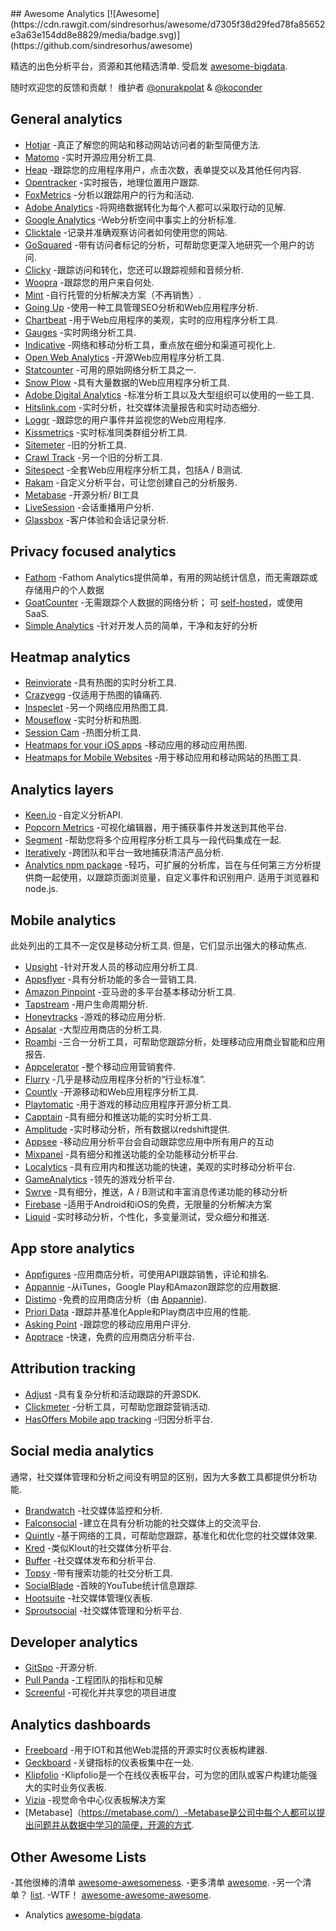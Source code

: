 <div class="github-widget" data-repo="onurakpolat/awesome-analytics"></div>
<script async src="https://pagead2.googlesyndication.com/pagead/js/adsbygoogle.js"></script><ins class="adsbygoogle" style="display:block" data-ad-client="ca-pub-6890694312814945" data-ad-slot="5473692530" data-ad-format="auto"  data-full-width-responsive="true"></ins><script>(adsbygoogle = window.adsbygoogle || []).push({});</script>
## Awesome Analytics [![Awesome](https://cdn.rawgit.com/sindresorhus/awesome/d7305f38d29fed78fa85652e3a63e154dd8e8829/media/badge.svg)](https://github.com/sindresorhus/awesome)

 精选的出色分析平台，资源和其他精选清单.  受启发 [awesome-bigdata](https://github.com/onurakpolat/awesome-bigdata). 

 随时欢迎您的反馈和贡献！  维护者 [@onurakpolat](https://github.com/onurakpolat) & [@koconder](https://github.com/koconder)

    

## General analytics

* [Hotjar](https://www.hotjar.com/) -真正了解您的网站和移动网站访问者的新型简便方法.
* [Matomo](https://matomo.org/) -实时开源应用分析工具.
* [Heap](https://heapanalytics.com/) -跟踪您的应用程序用户，点击次数，表单提交以及其他任何内容.
* [Opentracker](http://www.opentracker.net/) -实时报告，地理位置用户跟踪.
* [FoxMetrics](http://foxmetrics.com/) -分析以跟踪用户的行为和活动.
* [Adobe Analytics](https://www.adobe.com/analytics/web-analytics.html) -将网络数据转化为每个人都可以采取行动的见解.
* [Google Analytics](https://www.google.com/analytics/) -Web分析空间中事实上的分析标准.
* [Clicktale](https://www.clicktale.com) -记录并准确观察访问者如何使用您的网站.
* [GoSquared](https://www.gosquared.com/) -带有访问者标记的分析，可帮助您更深入地研究一个用户的访问.
* [Clicky](http://clicky.com/) -跟踪访问和转化，您还可以跟踪视频和音频分析.
* [Woopra](https://www.woopra.com/) -跟踪您的用户来自何处.
* [Mint](https://haveamint.com/) -自行托管的分析解决方案（不再销售）. 
* [Going Up](https://www.goingup.com/) -使用一种工具管理SEO分析和Web应用程序分析.
* [Chartbeat](https://chartbeat.com/) -用于Web应用程序的美观，实时的应用程序分析工具.
* [Gauges](http://get.gaug.es/) -实时网络分析工具.
* [Indicative](https://www.indicative.com/) -网络和移动分析工具，重点放在细分和渠道可视化上.
* [Open Web Analytics](http://www.openwebanalytics.com/) -开源Web应用程序分析工具.
* [Statcounter](https://statcounter.com/) -可用的原始网络分析工具之一.
* [Snow Plow](https://snowplowanalytics.com/) -具有大量数据的Web应用程序分析工具.
* [Adobe Digital Analytics](http://www.adobe.com/data-analytics-cloud/analytics/capabilities.html) -标准分析工具以及大型组织可以使用的一些工具.
* [Hitslink.com](https://www.hitslink.com/) -实时分析，社交媒体流量报告和实时动态细分.
* [Loggr](http://loggr.net/) -跟踪您的用户事件并监视您的Web应用程序.
* [Kissmetrics](https://www.kissmetrics.com/) -实时标准同类群组分析工具.
* [Sitemeter](http://sitemeter.com/) -旧的分析工具.
* [Crawl Track](http://www.crawltrack.net/) -另一个旧的分析工具.
* [Sitespect](https://www.sitespect.com/) -全套Web应用程序分析工具，包括A / B测试.
* [Rakam](https://rakam.io/) -自定义分析平台，可让您创建自己的分析服务.
* [Metabase](https://www.metabase.com) -开源分析/ BI工具 
* [LiveSession](https://livesession.io) -会话重播用户分析.
* [Glassbox](https://glassboxdigital.com/) -客户体验和会话记录分析.

## Privacy focused analytics

* [Fathom](https://usefathom.com/) -Fathom Analytics提供简单，有用的网站统计信息，而无需跟踪或存储用户的个人数据
* [GoatCounter](https://www.goatcounter.com)  -无需跟踪个人数据的网络分析；  可 [self-hosted](https://github.com/zgoat/goatcounter)，或使用SaaS.
* [Simple Analytics](https://simpleanalytics.io/) -针对开发人员的简单，干净和友好的分析

## Heatmap analytics

* [Reinviorate](https://www.reinvigorate.net/) -具有热图的实时分析工具.
* [Crazyegg](http://www.crazyegg.com/) -仅适用于热图的镇痛药.
* [Inspeclet](https://www.inspectlet.com/) -另一个网络应用热图工具.
* [Mouseflow](http://mouseflow.com/) -实时分析和热图.
* [Session Cam](http://www.sessioncam.com/) -热图分析工具.
* [Heatmaps for your iOS apps](https://heatma.ps/) -移动应用的移动应用热图.
* [Heatmaps for Mobile Websites](http://heatdata.com/) -用于移动应用和移动网站的热图工具.

## Analytics layers

* [Keen.io](http://keen.io/) -自定义分析API.
* [Popcorn Metrics](http://www.popcornmetrics.com/) -可视化编辑器，用于捕获事件并发送到其他平台.
* [Segment](https://segment.com/) -帮助您将多个应用程序分析工具与一段代码集成在一起.
* [Iteratively](https://iterative.ly/) -跨团队和平台一致地捕获清洁产品分析.
* [Analytics npm package](https://getanalytics.io/)  -轻巧，可扩展的分析库，旨在与任何第三方分析提供商一起使用，以跟踪页面浏览量，自定义事件和识别用户.  适用于浏览器和node.js.

## Mobile analytics

 此处列出的工具不一定仅是移动分析工具.  但是，它们显示出强大的移动焦点.

* [Upsight](http://www.upsight.com/) -针对开发人员的移动应用分析工具.
* [Appsflyer](http://www.appsflyer.com/) -具有分析功能的多合一营销工具.
* [Amazon Pinpoint](https://aws.amazon.com/pinpoint/) -亚马逊的多平台基本移动分析工具.
* [Tapstream](https://tapstream.com/) -用户生命周期分析.
* [Honeytracks](https://honeytracks.com/) -游戏的移动应用分析.
* [Apsalar](https://apsalar.com/) -大型应用商店的分析工具.
* [Roambi](http://www.roambi.com/) -三合一分析工具，可帮助您跟踪分析，处理移动应用商业智能和应用报告.
* [Appcelerator](http://www.appcelerator.com/platform/appcelerator-analytics/) -整个移动应用营销套件.
* [Flurry](http://www.flurry.com/) -几乎是移动应用程序分析的“行业标准”.
* [Countly](http://count.ly/) -开源移动和Web应用程序分析工具.
* [Playtomatic](http://playtomic.org/) -用于游戏的移动应用程序开源分析工具.
* [Capptain](http://www.capptain.com/) -具有细分和推送功能的实时分析工具.
* [Amplitude](https://amplitude.com/) -实时移动分析，所有数据以redshift提供.
* [Appsee](http://www.appsee.com/) -移动应用分析平台会自动跟踪您应用中所有用户的互动
* [Mixpanel](https://mixpanel.com/) -具有细分和推送功能的全功能移动分析平台.
* [Localytics](http://www.localytics.com/) -具有应用内和推送功能的快速，美观的实时移动分析平台.
* [GameAnalytics](http://www.gameanalytics.com/) -领先的游戏分析平台.
* [Swrve](https://swrve.com) -具有细分，推送，A / B测试和丰富消息传递功能的移动分析
* [Firebase](https://firebase.google.com/features/) -适用于Android和iOS的免费，无限量的分析解决方案
* [Liquid](https:/onliquid.com/) -实时移动分析，个性化，多变量测试，受众细分和推送.

## App store analytics

* [Appfigures](http://appfigures.com/) -应用商店分析，可使用API​​跟踪销售，评论和排名.
* [Appannie](http://www.appannie.com/) -从iTunes，Google Play和Amazon跟踪您的应用数据.
* [Distimo](http://www.distimo.com/) -免费的应用商店分析（由 [Appannie](http://www.appannie.com/)).
* [Priori Data](https://prioridata.com/) -跟踪并基准化Apple和Play商店中应用的性能.
* [Asking Point](http://www.askingpoint.com/mobile-app-rating-widget) -跟踪您的移动应用用户评分.
* [Apptrace](http://www.apptrace.com/) -快速，免费的应用商店分析平台.

## Attribution tracking

* [Adjust](http://adjust.com/) -具有复杂分析和活动跟踪的开源SDK.
* [Clickmeter](https://clickmeter.com) -分析工具，可帮助您跟踪营销活动.
* [HasOffers Mobile app tracking](http://www.mobileapptracking.com/) -归因分析平台.

## Social media analytics

通常，社交媒体管理和分析之间没有明显的区别，因为大多数工具都提供分析功能.

* [Brandwatch](http://www.brandwatch.com/) -社交媒体监控和分析.
* [Falconsocial](http://www.falconsocial.com/) -建立在具有分析功能的社交媒体上的交流平台.
* [Quintly](https://www.quintly.com/) -基于网络的工具，可帮助您跟踪，基准化和优化您的社交媒体效果.
* [Kred](http://kred.com/) -类似Klout的社交媒体分析平台.
* [Buffer](https://bufferapp.com/) -社交媒体发布和分析平台.
* [Topsy](http://topsy.com/) -带有搜索功能的社交分析工具.
* [SocialBlade](http://socialblade.com/) -首映的YouTube统计信息跟踪.
* [Hootsuite](https://hootsuite.com/) -社交媒体管理仪表板.
* [Sproutsocial](http://sproutsocial.com/) -社交媒体管理和分析平台.

## Developer analytics

* [GitSpo](https://gitspo.com/) -开源分析.
* [Pull Panda](https://pullpanda.com/analytics) -工程团队的指标和见解
* [Screenful](https://screenful.com/) -可视化并共享您的项目进度

## Analytics dashboards

* [Freeboard](https://github.com/Freeboard/freeboard) -用于IOT和其他Web混搭的开源实时仪表板构建器.
* [Geckboard](https://www.geckoboard.com/) -关键指标的仪表板集中在一处.
* [Klipfolio](https://www.klipfolio.com/) -Klipfolio是一个在线仪表板平台，可为您的团队或客户构建功能强大的实时业务仪表板.
* [Vizia](https://www.brandwatch.com/products/vizia/) -视觉命令中心仪表板解决方案
* [Metabase]（https://metabase.com/）-Metabase是公司中每个人都可以提出问题并从数据中学习的简便，开源的方式.

## Other Awesome Lists
-其他很棒的清单 [awesome-awesomeness](https://github.com/bayandin/awesome-awesomeness).
-更多清单 [awesome](https://github.com/sindresorhus/awesome).
-另一个清单？ [list](https://github.com/jnv/lists).
-WTF！ [awesome-awesome-awesome](https://github.com/t3chnoboy/awesome-awesome-awesome).
- Analytics [awesome-bigdata](https://github.com/onurakpolat/awesome-bigdata).
